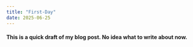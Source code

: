 ```yaml
---
title: "First-Day"
date: 2025-06-25
---
```


#### This is a quick draft of my blog post. No idea what to write about now.
